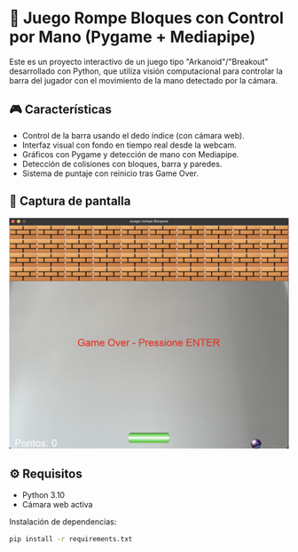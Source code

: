 # 🧱 Juego Rompe Bloques con Control por Mano (Pygame + Mediapipe)

Este es un proyecto interactivo de un juego tipo "Arkanoid"/"Breakout" desarrollado con Python, que utiliza visión computacional para controlar la barra del jugador con el movimiento de la mano detectado por la cámara.

## 🎮 Características

- Control de la barra usando el dedo índice (con cámara web).
- Interfaz visual con fondo en tiempo real desde la webcam.
- Gráficos con Pygame y detección de mano con Mediapipe.
- Detección de colisiones con bloques, barra y paredes.
- Sistema de puntaje con reinicio tras Game Over.

## 📸 Captura de pantalla

![Game.png](img/Game.png)

## ⚙️ Requisitos

- Python 3.10
- Cámara web activa

Instalación de dependencias:

```bash
pip install -r requirements.txt